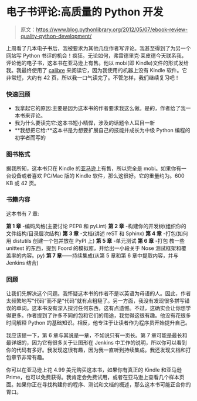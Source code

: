 # 电子书评论:高质量的 Python 开发

> 原文：<https://www.blog.pythonlibrary.org/2012/05/07/ebook-review-quality-python-development/>

上周看了几本电子书后，我被要求为其他几位作者写评论。我甚至得到了为另一个网站写 Python 书评的机会！疯狂。无论如何，弗雷德里克·莱皮德今天联系我，评论他的电子书，这本书在亚马逊上有售。他以 mobi(即 Kindle)文件的形式发给我。我最终使用了 [calibre](http://calibre-ebook.com/) 来阅读它，因为我使用的机器上没有 Kindle 软件。它非常短，大约有 42 页，所以我一口气读完了。不管怎样，我们继续复习吧！

### 快速回顾

*   我拿起它的原因:主要是因为这本书的作者要求我这么做。是的，作者给了我一本书来评论。
*   我为什么要读完它:这本书短小精悍，涉及的话题令人耳目一新
*   **我想把它给:**这本书是为想要扩展自己的技能并成长为中级 Python 编程的初学者而写的

### 图书格式

据我所知，这本书只在 Kindle 的[亚马逊](http://www.amazon.com/gp/product/B0080YHBR8/ref=as_li_ss_tl?ie=UTF8&tag=thmovsthpy-20&linkCode=as2&camp=1789&creative=390957&creativeASIN=B0080YHBR8)上有售，所以完全是 mobi。如果你有一台设备或者喜欢 PC/Mac 版的 Kindle 软件，那么这很好。它的重量约为。600 KB 或 42 页。

### 书籍内容

这本书有 7 章:

**第 1 章** -编码风格(主要讨论 PEP8 和 pyLint)
**第 2 章** -构建你的开发树(组织你的文件结构/目录层次结构)
**第 3 章** -文档(讲述 reST 和 Sphinx)
**第 4 章** -打包(如何用 distutils 创建一个包并放在 PyPI 上)
**第 5 章** -单元测试
**第 6 章** -打包 教一些 unittest 的东西，提到 Foord 的模拟库，并给出一小段关于 Nose 测试框架和覆盖率的内容。py)
**第 7 章**——持续集成(从第 5 章和第 6 章中提取内容，并与 Jenkins 结合)

### 回顾

让我们先解决这个问题。我怀疑这本书的作者不是以英语为母语的人。因此，作者太频繁地写“代码”而不是“代码”就有点粗糙了。另一方面，我没有发现很多拼写错误的单词。这本书没有深入探讨任何东西，这有点遗憾。不过，这确实会让你想学得更多。作者提到了许多不同的包和它们的用途，我觉得这很有趣。他没有花很多时间解释 Python 的基础知识。相反，他专注于让读者作为程序员开始提升自己。

我应该提一下，第 6 章与其说是一章，不如说只有一页长。第 7 章可能是最长和最详细的，因为它有很多关于让图形在 Jenkins 中工作的说明，所以你可以看到你的代码有多好。我发现这很有趣，因为我一直听到持续集成。我还发现文档和打包章节非常有趣。

你可以在亚马逊上花 4.99 美元购买这本书，如果你有真正的 Kindle 和亚马逊 Prime，也可以免费获得。我肯定会免费试用，或者在亚马逊上查看几个样本页面。如果你正在寻找构建你的程序、测试和文档的概述，那么这本书可能正合你的胃口。